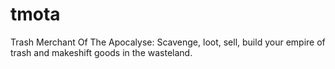 # tmota
Trash Merchant Of The Apocalyse: Scavenge, loot, sell, build your empire of trash and makeshift goods in the wasteland.
